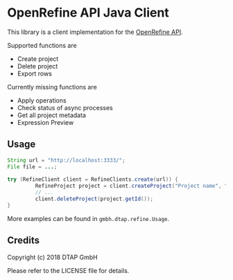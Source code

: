 # OpenRefine API Java Client 

This library is a client implementation for the [OpenRefine API](https://github.com/OpenRefine/OpenRefine/wiki/OpenRefine-API).

Supported functions are

* Create project
* Delete project
* Export rows

Currently missing functions are

* Apply operations
* Check status of async processes
* Get all project metadata
* Expression Preview


## Usage

```java
String url = "http://localhost:3333/";
File file = ...;
   
try (RefineClient client = RefineClients.create(url)) {
         RefineProject project = client.createProject("Project name", file);
         // ...
         client.deleteProject(project.getId());
}
```

More examples can be found in `gmbh.dtap.refine.Usage`.

## Credits

Copyright (c) 2018 DTAP GmbH

Please refer to the LICENSE file for details.
